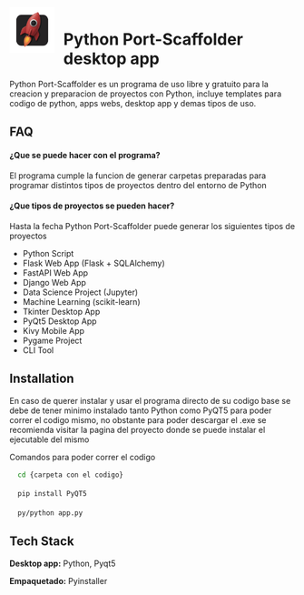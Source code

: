 <img src="./assets/icon.png" width="80" align="left" style="margin-right:15px;" />
<h1>Python Port-Scaffolder desktop app</h1>







Python Port-Scaffolder es un programa de uso libre y gratuito para la creacion y preparacion de proyectos con Python, incluye templates para codigo de python, apps webs, desktop app y demas tipos de uso. 




## FAQ

#### ¿Que se puede hacer con el programa?

El programa cumple la funcion de generar carpetas preparadas para programar distintos tipos de proyectos dentro del entorno de Python

#### ¿Que tipos de proyectos se pueden hacer?

Hasta la fecha Python Port-Scaffolder puede generar los siguientes tipos de proyectos

-   Python Script
-    Flask Web App (Flask + SQLAlchemy)
-    FastAPI Web App
-    Django Web App
-    Data Science Project (Jupyter)
-    Machine Learning (scikit-learn)
-    Tkinter Desktop App
-    PyQt5 Desktop App
-    Kivy Mobile App
-    Pygame Project
-    CLI Tool


## Installation

En caso de querer instalar y usar el programa directo de su codigo base se debe de tener minimo instalado tanto Python como PyQT5 para poder correr el codigo mismo, no obstante para poder descargar el .exe se recomienda visitar la pagina del proyecto donde se puede instalar el ejecutable del mismo


Comandos para poder correr el codigo

```bash
  cd {carpeta con el codigo}

  pip install PyQT5

  py/python app.py
```
    
## Tech Stack

**Desktop app:** Python, Pyqt5

**Empaquetado:** Pyinstaller
